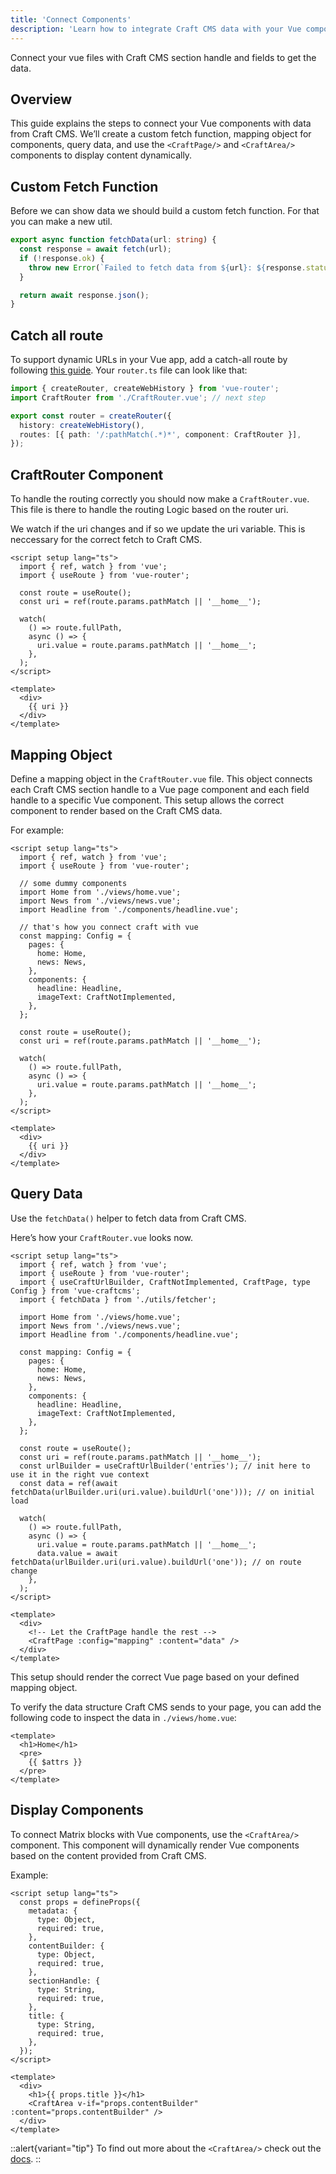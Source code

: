 ```yaml
---
title: 'Connect Components'
description: 'Learn how to integrate Craft CMS data with your Vue components'
---
```


Connect your vue files with Craft CMS section handle and fields to get the data.

## Overview
This guide explains the steps to connect your Vue components with data from Craft CMS. We’ll create a custom fetch function, mapping object for components, query data, and use the `<CraftPage/>` and `<CraftArea/>` components to display content dynamically.

## Custom Fetch Function

Before we can show data we should build a custom fetch function. For that you can make a new util. 

```ts [~/utils/fetcher.ts]
export async function fetchData(url: string) {
  const response = await fetch(url);
  if (!response.ok) {
    throw new Error(`Failed to fetch data from ${url}: ${response.statusText}`);
  }

  return await response.json();
}
```

## Catch all route

To support dynamic URLs in your Vue app, add a catch-all route by following [this guide](https://router.vuejs.org/guide/essentials/dynamic-matching.html#Catch-all-404-Not-found-Route). Your `router.ts` file can look like that: 

```ts [router.ts]
import { createRouter, createWebHistory } from 'vue-router';
import CraftRouter from './CraftRouter.vue'; // next step

export const router = createRouter({
  history: createWebHistory(),
  routes: [{ path: '/:pathMatch(.*)*', component: CraftRouter }],
});
```

## CraftRouter Component

To handle the routing correctly you should now make a `CraftRouter.vue`. This file is there to handle the routing Logic based on the router uri. 

We watch if the uri changes and if so we update the uri variable. 
This is neccessary for the correct fetch to Craft CMS. 

```vue [CraftRouter.vue]
<script setup lang="ts">
  import { ref, watch } from 'vue';
  import { useRoute } from 'vue-router';

  const route = useRoute();
  const uri = ref(route.params.pathMatch || '__home__');

  watch(
    () => route.fullPath,
    async () => {
      uri.value = route.params.pathMatch || '__home__';
    },
  );
</script>

<template>
  <div>
    {{ uri }}
  </div>
</template>
```

## Mapping Object

Define a mapping object in the `CraftRouter.vue` file. This object connects each Craft CMS section handle to a Vue page component and each field handle to a specific Vue component. This setup allows the correct component to render based on the Craft CMS data.

For example:

```vue [CraftRouter.vue]
<script setup lang="ts">
  import { ref, watch } from 'vue';
  import { useRoute } from 'vue-router';

  // some dummy components 
  import Home from './views/home.vue';
  import News from './views/news.vue';
  import Headline from './components/headline.vue';

  // that's how you connect craft with vue
  const mapping: Config = {
    pages: {
      home: Home,
      news: News,
    },
    components: {
      headline: Headline,
      imageText: CraftNotImplemented,
    },
  };

  const route = useRoute();
  const uri = ref(route.params.pathMatch || '__home__');

  watch(
    () => route.fullPath,
    async () => {
      uri.value = route.params.pathMatch || '__home__';
    },
  );
</script>

<template>
  <div>
    {{ uri }}
  </div>
</template>
```

## Query Data

Use the `fetchData()` helper to fetch data from Craft CMS.

Here’s how your `CraftRouter.vue` looks now.

```vue [CraftRouter.vue]
<script setup lang="ts">
  import { ref, watch } from 'vue';
  import { useRoute } from 'vue-router';
  import { useCraftUrlBuilder, CraftNotImplemented, CraftPage, type Config } from 'vue-craftcms';
  import { fetchData } from './utils/fetcher';

  import Home from './views/home.vue';
  import News from './views/news.vue';
  import Headline from './components/headline.vue';

  const mapping: Config = {
    pages: {
      home: Home,
      news: News,
    },
    components: {
      headline: Headline,
      imageText: CraftNotImplemented,
    },
  };

  const route = useRoute();
  const uri = ref(route.params.pathMatch || '__home__');
  const urlBuilder = useCraftUrlBuilder('entries'); // init here to use it in the right vue context
  const data = ref(await fetchData(urlBuilder.uri(uri.value).buildUrl('one'))); // on initial load

  watch(
    () => route.fullPath,
    async () => {
      uri.value = route.params.pathMatch || '__home__';
      data.value = await fetchData(urlBuilder.uri(uri.value).buildUrl('one')); // on route change
    },
  );
</script>

<template>
  <div>
    <!-- Let the CraftPage handle the rest -->
    <CraftPage :config="mapping" :content="data" />
  </div>
</template>
```

This setup should render the correct Vue page based on your defined mapping object.

To verify the data structure Craft CMS sends to your page, you can add the following code to inspect the data in `./views/home.vue`:

```vue [./views/home.vue]
<template>
  <h1>Home</h1>
  <pre>
    {{ $attrs }}
  </pre>
</template>
```

## Display Components

To connect Matrix blocks with Vue components, use the `<CraftArea/>` component. This component will dynamically render Vue components based on the content provided from Craft CMS.

Example:

```vue [./views/home.vue]
<script setup lang="ts">
  const props = defineProps({
    metadata: {
      type: Object,
      required: true,
    },
    contentBuilder: {
      type: Object,
      required: true,
    },
    sectionHandle: {
      type: String,
      required: true,
    },
    title: {
      type: String,
      required: true,
    },
  });
</script>

<template>
  <div>
    <h1>{{ props.title }}</h1>
    <CraftArea v-if="props.contentBuilder" :content="props.contentBuilder" />
  </div>
</template>
```

::alert{variant="tip"}
  To find out more about the `<CraftArea/>` check out the [docs](/libraries/vue-craftcms/components/craft-area).
::
